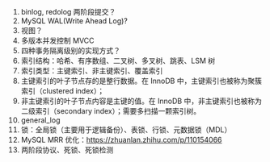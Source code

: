 1. binlog, redolog 两阶段提交？
2. MySQL WAL(Write Ahead Log)?
3. 视图？
4. 多版本并发控制 MVCC
5. 四种事务隔离级别的实现方式？
6. 索引结构：哈希、有序数组、二叉树、多叉树、跳表、LSM 树
7. 索引类型：主键索引、非主键索引、覆盖索引
8. 主键索引的叶子节点存的是整行数据。在 InnoDB 中，主键索引也被称为聚簇索引（clustered index）；
9. 非主键索引的叶子节点内容是主键的值。在 InnoDB 中，非主键索引也被称为二级索引（secondary index）；需要多扫描一颗索引树。
10. general_log 
11. 锁：全局锁（主要用于逻辑备份）、表锁、行锁、元数据锁（MDL）
12. MySQL MRR 优化：https://zhuanlan.zhihu.com/p/110154066
13. 两阶段协议、死锁、死锁检测
